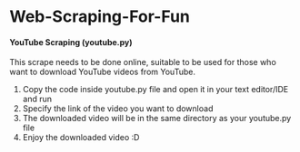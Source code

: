 # Web-Scraping-For-Fun


#### YouTube Scraping (youtube.py)
This scrape needs to be done online, suitable to be used for those who want to download YouTube videos from YouTube.
1. Copy the code inside youtube.py file and open it in your text editor/IDE and run
2. Specify the link of the video you want to download
3. The downloaded video will be in the same directory as your youtube.py file
4. Enjoy the downloaded video :D
